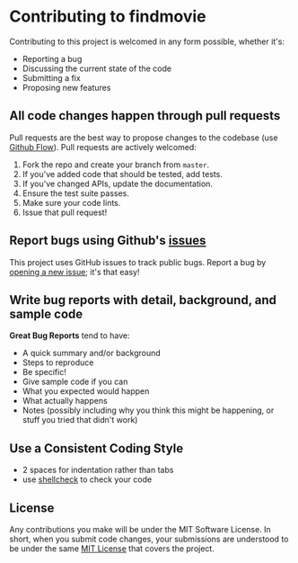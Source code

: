# Contributing to findmovie

Contributing to this project is welcomed in any form possible, whether it's:

- Reporting a bug
- Discussing the current state of the code
- Submitting a fix
- Proposing new features

## All code changes happen through pull requests

Pull requests are the best way to propose changes to the codebase (use [Github Flow](https://guides.github.com/introduction/flow/index.html)). Pull requests are actively welcomed:

1. Fork the repo and create your branch from `master`.
2. If you've added code that should be tested, add tests.
3. If you've changed APIs, update the documentation.
4. Ensure the test suite passes.
5. Make sure your code lints.
6. Issue that pull request!

## Report bugs using Github's [issues](https://github.com/miroslavvidovic/findmovie/issues)

This project uses GitHub issues to track public bugs. Report a bug by [opening a new issue](); it's that easy!

## Write bug reports with detail, background, and sample code

**Great Bug Reports** tend to have:

- A quick summary and/or background
- Steps to reproduce
- Be specific!
- Give sample code if you can
- What you expected would happen
- What actually happens
- Notes (possibly including why you think this might be happening, or stuff you tried that didn't work)

## Use a Consistent Coding Style

* 2 spaces for indentation rather than tabs
* use [shellcheck](https://github.com/koalaman/shellcheck) to check your code

## License

Any contributions you make will be under the MIT Software License. In short, when you submit code changes, your submissions are understood to be under the same [MIT License](LICENSE.md) that covers the project.
